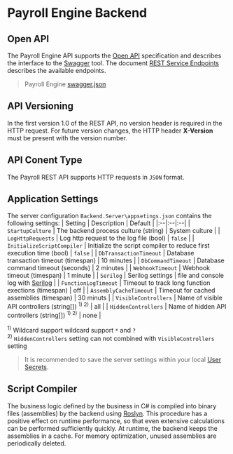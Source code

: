 <h1>Payroll Engine Backend</h1>

## Open API
The Payroll Engine API supports the [Open API](https://www.openapis.org/) specification and describes the interface to the [Swagger](https://swagger.io/) tool. The document [REST Service Endpoints](https://github.com/Payroll-Engine/PayrollEngine/blob/main/Documents/PayrollRestServicesEndpoints.pdf) describes the available endpoints.

> Payroll Engine [swagger.json](docs/swagger.json)

## API Versioning
In the first version 1.0 of the REST API, no version header is required in the HTTP request. For future version changes, the HTTP header **X-Version** must be present with the version number.

## API Conent Type
The Payroll REST API supports HTTP requests in `JSON` format.

## Application Settings
The server configuration `Backend.Server\appsetings.json` contains the following settings:
| Setting      | Description            | Default |
|:--|:--|:--|
| `StartupCulture` | The backend process culture (string) | System culture |
| `LogHttpRequests` | Log http request to the log file (bool) | `false` |
| `InitializeScriptCompiler` | Initialize the script compiler to reduce first execution time (bool) | `false` |
| `DbTransactionTimeout` | Database transaction timeout (timespan) | 10 minutes |
| `DbCommandTimeout` | Database command timeout (seconds) | 2 minutes |
| `WebhookTimeout` | Webhook timeout (timespan) | 1 minute |
| `Serilog` | Serilog settings | file and console log with [Serilog](https://serilog.net/) |
| `FunctionLogTimeout` | Timeout to track long function exections (timespan) | off |
| `AssemblyCacheTimeout` | Timeout for cached assemblies (timespan) | 30 minuts |
| `VisibleControllers` | Name of visible API controllers (string[]) <sup>1) 2)</sup> | all |
| `HiddenControllers` | Name of hidden API controllers (string[]) <sup>1) 2)</sup> | none |

<sup>1)</sup> Wildcard support wildcard support `*` and `?`<br />
<sup>2)</sup> `HiddenControllers` setting can not combined with `VisibleControllers` setting

> It is recommended to save the server settings within your local [User Secrets](https://learn.microsoft.com/en-us/aspnet/core/security/app-secrets).

## Script Compiler
The business logic defined by the business in C# is compiled into binary files (assemblies) by the backend using [Roslyn](https://github.com/dotnet/roslyn). This procedure has a positive effect on runtime performance, so that even extensive calculations can be performed sufficiently quickly.
At runtime, the backend keeps the assemblies in a cache. For memory optimization, unused assemblies are periodically deleted.
